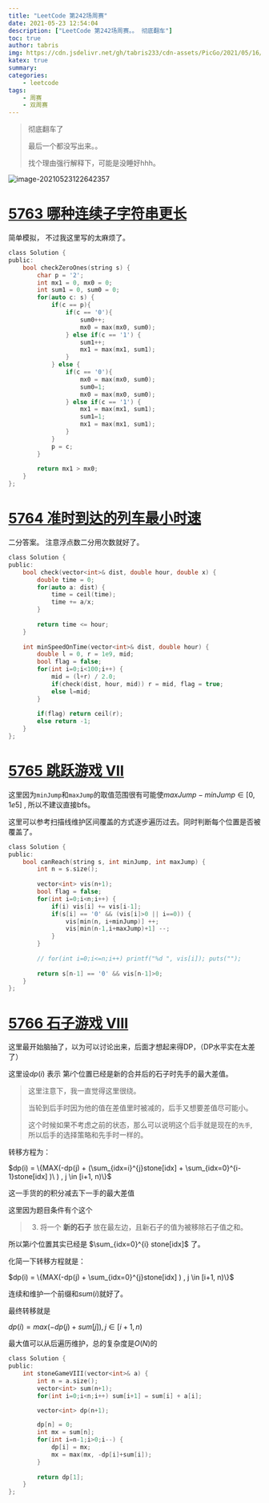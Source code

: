 ```yaml
---
title: "LeetCode 第242场周赛"
date: 2021-05-23 12:54:04
description: ["LeetCode 第242场周赛。。 彻底翻车"]
toc: true
author: tabris
img: https://cdn.jsdelivr.net/gh/tabris233/cdn-assets/PicGo/2021/05/16/20210516113536.png
katex: true
summary:
categories:
    - leetcode
tags:
    - 周赛
    - 双周赛
---
```


>    彻底翻车了
>
>   最后一个都没写出来。。
>
>   找个理由强行解释下，可能是没睡好hhh。

![image-20210523122642357](https://cdn.jsdelivr.net/gh/tabris233/cdn-assets/PicGo/2021/05/23/20210523122642.png)

# [5763 哪种连续子字符串更长](https://leetcode-cn.com/problems/longer-contiguous-segments-of-ones-than-zeros/)

简单模拟， 不过我这里写的太麻烦了。

```c
class Solution {
public:
    bool checkZeroOnes(string s) {
        char p = '2';
        int mx1 = 0, mx0 = 0;
        int sum1 = 0, sum0 = 0;
        for(auto c: s) {
            if(c == p){
                if(c == '0'){
                    sum0++;
                    mx0 = max(mx0, sum0);
                } else if(c == '1') {
                    sum1++;
                    mx1 = max(mx1, sum1);
                }
            } else {
                if(c == '0'){
                    mx0 = max(mx0, sum0);
                    sum0=1;
                    mx0 = max(mx0, sum0);
                } else if(c == '1') {
                    mx1 = max(mx1, sum1);
                    sum1=1;
                    mx1 = max(mx1, sum1);
                }
            }
            p = c;
        }
        
        return mx1 > mx0;
    }
};
```



# [5764 准时到达的列车最小时速](https://leetcode-cn.com/problems/minimum-speed-to-arrive-on-time/)

二分答案。 注意浮点数二分用次数就好了。



```c
class Solution {
public:
    bool check(vector<int>& dist, double hour, double x) {
        double time = 0;
        for(auto a: dist) {
            time = ceil(time);
            time += a/x;
        }
        
        return time <= hour;
    }
    
    int minSpeedOnTime(vector<int>& dist, double hour) {
        double l = 0, r = 1e9, mid;
        bool flag = false;
        for(int i=0;i<100;i++) {
            mid = (l+r) / 2.0;
            if(check(dist, hour, mid)) r = mid, flag = true;
            else l=mid;
        }
        
        if(flag) return ceil(r);
        else return -1;
    }
};
```



# [5765 跳跃游戏 VII](https://leetcode-cn.com/problems/jump-game-vii/)

这里因为`minJump`和`maxJump`的取值范围很有可能使$maxJump - minJump \in [0, 1e5]$ , 所以不建议直接bfs。

这里可以参考扫描线维护区间覆盖的方式逐步遍历过去。同时判断每个位置是否被覆盖了。 

```c
class Solution {
public:
    bool canReach(string s, int minJump, int maxJump) {
        int n = s.size();
        
        vector<int> vis(n+1);
        bool flag = false;
        for(int i=0;i<n;i++) {
            if(i) vis[i] += vis[i-1];
            if(s[i] == '0' && (vis[i]>0 || i==0)) {
                vis[min(n, i+minJump)] ++;
                vis[min(n-1,i+maxJump)+1] --;
            }
        }
        
        // for(int i=0;i<=n;i++) printf("%d ", vis[i]); puts("");
        
        return s[n-1] == '0' && vis[n-1]>0;
    }
};
```



# [5766 石子游戏 VIII](https://leetcode-cn.com/problems/stone-game-viii/)

这里最开始脑抽了，以为可以讨论出来，后面才想起来得DP，（DP水平实在太差了）

这里设$dp(i)$ 表示 第$i$个位置已经是新的合并后的石子时先手的最大差值。

>   这里注意下，我一直觉得这里很绕。
>
>   当轮到后手时因为他的值在差值里时被减的，后手又想要差值尽可能小。
>
>   这个时候如果不考虑之前的状态，那么可以说明这个后手就是现在的`先手`, 所以后手的选择策略和先手时一样的。

转移方程为：

$dp(i) = \{MAX(-dp(j) + (\sum_{idx=i}^{j}stone[idx] + \sum_{idx=0}^{i-1}stone[idx]  )\ ) , j \in [i+1, n)\}$

这一手货的的积分减去下一手的最大差值

这里因为题目条件有个这个

>   3.  将一个 **新的石子** 放在最左边，且新石子的值为被移除石子值之和。

所以第$i$个位置其实已经是 $\sum_{idx=0}^{i} stone[idx]$ 了。

化简一下转移方程就是：

$dp(i) = \{MAX(-dp(j) + \sum_{idx=0}^{j}stone[idx]   ) , j \in [i+1, n)\}$

连续和维护一个前缀和$sum(i)$就好了。

最终转移就是

$dp(i) = max(-dp(j) + sum[j]), j \in [i+1, n)$ 

最大值可以从后遍历维护，总的复杂度是$O(N)$的

```c
class Solution {
public:
    int stoneGameVIII(vector<int>& a) {
        int n = a.size();
        vector<int> sum(n+1);
        for(int i=0;i<n;i++) sum[i+1] = sum[i] + a[i];

        vector<int> dp(n+1); 

        dp[n] = 0;
        int mx = sum[n];
        for(int i=n-1;i>0;i--) {
            dp[i] = mx;
            mx = max(mx, -dp[i]+sum[i]);
        }
        
        return dp[1];
    }
};
```

